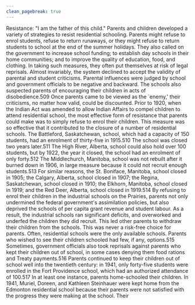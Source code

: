 ```yaml
---
clean_pagebreak: true
---
```


Resistance: "I am the father of this child."
Parents and children developed a variety of strategies to resist residential schooling. Parents might refuse to enrol students, refuse to return runaways, or they might refuse to return students to school at the end of the summer holidays. They also called on the government to increase school funding; to establish day schools in their home communities; and to improve the quality of education, food, and clothing. In taking such measures, they often put themselves at risk of legal reprisals. Almost invariably, the system declined to accept the validity of parental and student criticisms. Parental influences were judged by school and government officials to be negative and backward. The schools also suspected parents of encouraging their children in acts of disobedience.509 Once parents came to be viewed as the `enemy,' their criticisms, no matter how valid, could be discounted.
Prior to 1920, when the Indian Act was amended to allow Indian Affairs to compel children to attend residential school, the most effective form of resistance that parents could make was to simply refuse to enrol their children. This measure was so effective that it contributed to the closure of a number of residential schools. The Battleford, Saskatchewan, school, which had a capacity of 150 students, had an enrolment of thirty-five in 1915.510 The school was closed two years later.511 The High River, Alberta, school could also hold over 100 students, but by 1922, the year it closed, the school had an enrolment of only forty.512 The Middlechurch, Manitoba, school was not rebuilt after it burned down in 1906, in large measure because it could not recruit enough students.513 For similar reasons, the St. Boniface, Manitoba, school closed in 1905; the Calgary, Alberta, school closed in 1907; the Regina, Saskatchewan, school closed in 1910; the Elkhorn, Manitoba, school closed in 1919; and the Red Deer, Alberta, school closed in 1919.514
By refusing to enrol their children in the industrial schools on the Prairies, parents not only undermined the federal government's assimilation policies, but also deprived the schools of per capita grant revenue and student labour. As a result, the industrial schools ran significant deficits, and overworked and underfed the children they did recruit. This led other parents to withdraw their children from the schools. This was never a risk-free choice for parents. Often, residential schools were the only available schools. Parents who wished to see their children schooled had few, if any, options.515
Sometimes, government officials also took reprisals against parents who kept their children out of school, in some cases denying them food rations and Treaty payments.516 Parents continued to keep their children out of school well into the twentieth century: in 1941, only forty-five students were enrolled in the Fort Providence school, which had an authorized attendance of 100.517
In at least one instance, parents home-schooled their children. In 1941, Muriel, Doreen, and Kathleen Steinhauer were kept home from the Edmonton residential school because their parents were not satisfied with the progress they were making at the school. Their
